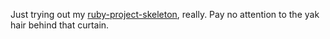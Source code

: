 Just trying out my [ruby-project-skeleton](https://github.com/tamouse/ruby-project-skeleton), really. Pay no attention to the yak hair behind that curtain.

